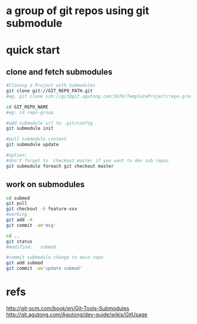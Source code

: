 # a group of git repos using git submodule

# quick start

## clone and fetch submodules

```sh
#Cloning a Project with Submodules
git clone git://GIT_REPO_PATH.git  
#eg. git clone ssh://git@git.agutong.com:5678/TemplateProject/repo-group.git

cd GIT_REPO_NAME
#eg: cd repo-group

#add submodule url to .git/config
git submodule init

#pull submodule content
git submodule update

#option:
#don't forget to  checkout master if you want to dev sub repos
git submodule foreach git checkout master
```

## work on submodules

```sh
cd submod
git pull
git checkout -b feature-xxx
#working
git add -A
git commit -am'msg'

cd ..
git status
#modified:   submod

#commit submodule change to main repo
git add submod
git commit -am'update submod'
```

# refs
http://git-scm.com/book/en/Git-Tools-Submodules
http://git.agutong.com/Agutong/dev-guide/wikis/GitUsage